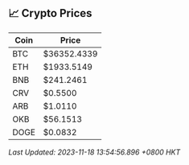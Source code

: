 ## 📈 Crypto Prices

| Coin | Price |
| ---- | ----- |
| BTC | $36352.4339 |
| ETH | $1933.5149 |
| BNB | $241.2461 |
| CRV | $0.5500 |
| ARB | $1.0110 |
| OKB | $56.1513 |
| DOGE | $0.0832 |

_Last Updated: 2023-11-18 13:54:56.896 +0800 HKT_